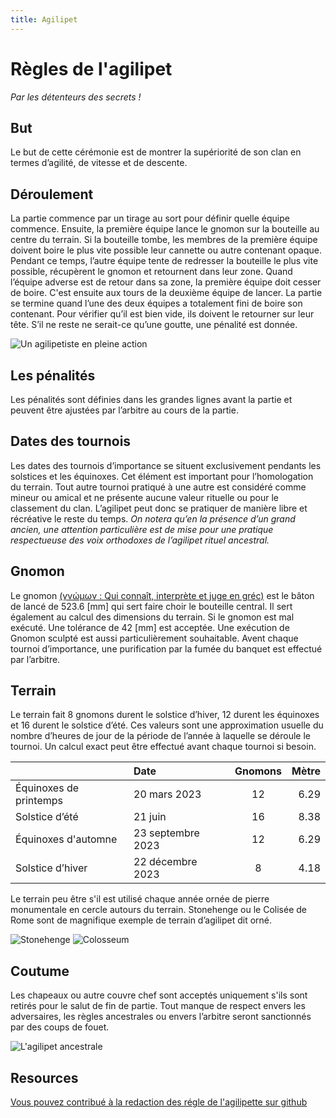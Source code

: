 ```yaml
---
title: Agilipet
---
```

# Règles de l'agilipet 
_Par les détenteurs des secrets !_

## But
Le but de cette cérémonie est de montrer la supériorité de son clan en termes d’agilité, de vitesse et de descente.

## Déroulement
La partie commence par un tirage au sort pour définir quelle équipe commence. Ensuite, la première équipe lance le gnomon sur la bouteille au centre du terrain. Si la bouteille tombe, les membres de la première équipe doivent boire le plus vite possible leur cannette ou autre contenant opaque. Pendant ce temps, l’autre équipe tente de redresser la bouteille le plus vite possible, récupèrent le gnomon et retournent dans leur zone. Quand l’équipe adverse est de retour dans sa zone, la première équipe doit cesser de boire.
C'est ensuite aux tours de la deuxième équipe de lancer.
La partie se termine quand l’une des deux équipes a totalement fini de boire son contenant. Pour vérifier qu’il est bien vide, ils doivent le retourner sur leur tête. S’il ne reste ne serait-ce qu’une goutte, une pénalité est donnée. 

![Un agilipetiste en pleine action](https://upload.wikimedia.org/wikipedia/commons/thumb/8/85/Showing_method_of_attack_with_boomerang_-_NMA-15147.jpg/356px-Showing_method_of_attack_with_boomerang_-_NMA-15147.jpg)

## Les pénalités
Les pénalités sont définies dans les grandes lignes avant la partie et peuvent être ajustées par l’arbitre au cours de la partie.

## Dates des tournois
Les dates des tournois d’importance se situent exclusivement pendants les solstices et les équinoxes. Cet élément est important pour l’homologation du terrain. 
Tout autre tournoi pratiqué à une autre est considéré comme mineur ou amical et ne présente aucune valeur rituelle ou pour le classement du clan. L’agilipet peut donc se pratiquer de manière libre et récréative le reste du temps. 
_On notera qu’en la présence d’un grand ancien, une attention particulière est de mise pour une pratique respectueuse des voix orthodoxes de l’agilipet rituel ancestral._

## Gnomon
Le gnomon [(γνώμων : Qui connaît, interprète et juge en gréc)](https://fr.wiktionary.org/wiki/%CE%B3%CE%BD%CF%8E%CE%BC%CF%89%CE%BD) est le bâton de lancé de 523.6 [mm] qui sert faire choir le bouteille central. Il sert également au calcul des dimensions du terrain. Si le gnomon est mal exécuté. 
Une tolérance de 42 [mm] est acceptée. Une exécution de Gnomon sculpté est aussi particulièrement souhaitable. Avent chaque tournoi d’importance, une purification par la fumée du banquet est effectué par l’arbitre.

## Terrain
Le terrain fait 8 gnomons durent le solstice d’hiver, 12 durent les équinoxes et 16 durent le solstice d’été.
Ces valeurs sont une approximation usuelle du nombre d’heures de jour de la période de l’année à laquelle se déroule le tournoi. Un calcul exact peut être effectué avant chaque tournoi si besoin.

|                        |Date              | Gnomons           | Mètre       |
|:-----------------------|:-----------------|:-----------------:| -----------:|
| Équinoxes de printemps | 20 mars 2023     | 12                | 6.29        |
| Solstice d’été         | 21 juin          | 16                | 8.38        |
| Équinoxes d'automne    | 23 septembre 2023| 12                | 6.29        |
| Solstice d’hiver       | 22 décembre 2023 | 8                 | 4.18        |

Le terrain peu être s'il est utilisé chaque année ornée de pierre monumentale en cercle autours du terrain. Stonehenge ou le Colisée de Rome sont de magnifique exemple de terrain d’agilipet dit orné.

![Stonehenge](https://upload.wikimedia.org/wikipedia/commons/thumb/6/67/Stonehenge_render.jpg/320px-Stonehenge_render.jpg)
![Colosseum](https://upload.wikimedia.org/wikipedia/commons/thumb/b/be/Colosseum_in_Rome_%28titel_op_object%29_P.I.N._5818_Roma_Amfiteatro_flavio_o_colosseo_%28A.D._dell_72_all%27_80%29._%28titel_op_object%29%2C_RP-F-2007-358-56.jpg/297px-Colosseum_in_Rome_%28titel_op_object%29_P.I.N._5818_Roma_Amfiteatro_flavio_o_colosseo_%28A.D._dell_72_all%27_80%29._%28titel_op_object%29%2C_RP-F-2007-358-56.jpg)


## Coutume 
Les chapeaux ou autre couvre chef sont acceptés uniquement s'ils sont retirés pour le salut de fin de partie. Tout manque de respect envers les adversaires, les règles ancestrales ou envers l’arbitre seront sanctionnés par des coups de fouet.

![L'agilipet ancestrale](https://upload.wikimedia.org/wikipedia/commons/thumb/9/97/Rosa_camuna_e_antropomorfi_R24_-_Foppe_-_Nadro.jpg/334px-Rosa_camuna_e_antropomorfi_R24_-_Foppe_-_Nadro.jpg)

## Resources
[Vous pouvez contribué à la redaction des régle de l'agilipette sur github](https://github.com/Lahminewski/note/edit/main/agilipet.md)
